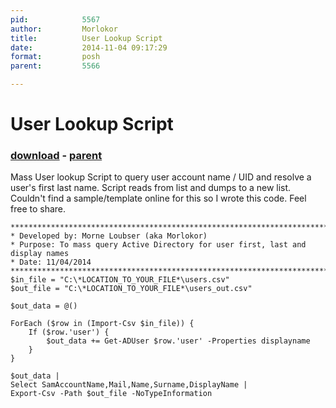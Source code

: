 ```yaml
---
pid:            5567
author:         Morlokor
title:          User Lookup Script
date:           2014-11-04 09:17:29
format:         posh
parent:         5566

---
```


# User Lookup Script

### [download](Scripts\5567.ps1) - [parent](Scripts\5566.md)

Mass User lookup Script to query user account name / UID and resolve a user's first last name.
Script reads from list and dumps to a new list. Couldn't find a sample/template online for this so I wrote this code. Feel free to share.	

```posh
***********************************************************************
* Developed by: Morne Loubser (aka Morlokor)
* Purpose: To mass query Active Directory for user first, last and display names
* Date: 11/04/2014
***********************************************************************
$in_file = "C:\*LOCATION_TO_YOUR_FILE*\users.csv"
$out_file = "C:\*LOCATION_TO_YOUR_FILE*\users_out.csv"

$out_data = @()

ForEach ($row in (Import-Csv $in_file)) {
    If ($row.'user') {
        $out_data += Get-ADUser $row.'user' -Properties displayname
    }
} 

$out_data | 
Select SamAccountName,Mail,Name,Surname,DisplayName | 
Export-Csv -Path $out_file -NoTypeInformation
```
